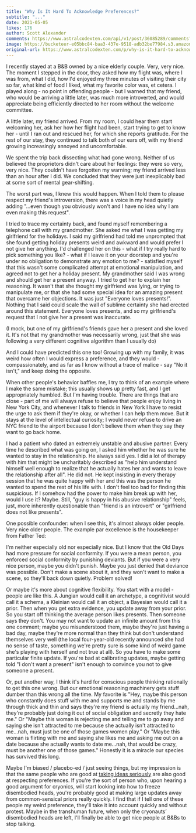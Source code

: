 ```yaml
---
title: "Why Is It Hard To Acknowledge Preferences?"
subtitle: "..."
date: 2021-05-05
likes: 176
author: Scott Alexander
comments: https://www.astralcodexten.com/api/v1/post/36085289/comments?&all_comments=true
image: https://bucketeer-e05bbc84-baa3-437e-9518-adb32be77984.s3.amazonaws.com/public/images/5b7d0396-398c-4640-8a12-c6a7bb6ec3bc_3500x2625.jpeg
original-url: https://www.astralcodexten.com/p/why-is-it-hard-to-acknowledge-preferences
---
```

I recently stayed at a B&B owned by a nice elderly couple. Very, very nice. The moment I stepped in the door, they asked how my flight was, where I was from, what I did, how I'd enjoyed my three minutes of visiting their city so far, what kind of food I liked, what my favorite color was, et cetera. I played along - no point in offending people - but I warned that my friend, who would be arriving a little later, was much more introverted, and would appreciate being efficiently directed to her room without the welcome committee.

A little later, my friend arrived. From my room, I could hear them start welcoming her, ask her how her flight had been, start trying to get to know her - until I ran out and rescued her, for which she reports gratitude. For the rest of our stay, they continued to talk both of our ears off, with my friend growing increasingly annoyed and uncomfortable.

We spent the trip back dissecting what had gone wrong. Neither of us believed the proprietors didn't care about her feelings: they were so very, very nice. They couldn't have forgotten my warning; my friend arrived less than an hour after I did. We concluded that they were just inexplicably bad at some sort of mental gear-shifting.

The worst part was, I knew this would happen. When I told them to please respect my friend's introversion, there was a voice in my head quietly adding "...even though you obviously won't and I have no idea why I am even making this request". 

I tried to trace my certainty back, and found myself remembering a telephone call with my grandmother. She asked me what I was getting my girlfriend for the holidays. I said my girlfriend had told me unprompted that she found getting holiday presents weird and awkward and would prefer I not give her anything. I'd challenged her on this - what if I try really hard to pick something you like? - what if I leave it on your doorstep and you're under no obligation to demonstrate any emotion to me? - satisfied myself that this wasn't some complicated attempt at emotional manipulation, and agreed not to get her a holiday present. My grandmother said I was wrong and should get her a present anyway. I tried to get her to explain her reasoning. It wasn't that she thought my girlfriend was lying, or trying to manipulate me, or that she had some special idea for an amazing present that overcame her objections. It was just "Everyone loves presents!". Nothing that I said could scale the wall of sublime certainty she had erected around this statement. Everyone loves presents, and so my girlfriend's request that I not give her a present was inaccurate.

(I mock, but one of my girlfriend's friends gave her a present and she loved it. It's not that my grandmother was necessarily wrong, just that she was following a very different cognitive algorithm than I usually do)

And I could have predicted this one too! Growing up with my family, it was weird how often I would express a preference, and they would - compassionately, and as far as I know without a trace of malice - say "No it isn't," and keep doing the opposite.

When other people's behavior baffles me, I try to think of an example where I make the same mistake; this usually shows up pretty fast, and I get appropriately humbled. But I'm having trouble. There are things that are close - part of me will always refuse to believe that people enjoy living in New York City, and whenever I talk to friends in New York I have to resist the urge to ask them if they're okay, or whether I can help them move. But it stays at the level of intellectual curiosity; I would never refuse to drive an NYC friend to the airport because I don't believe them when they say they want to go back home.

I had a patient who dated an extremely unstable and abusive partner. Every time he described what was going on, I asked him whether he was sure he wanted to stay in the relationship. He always said yes. I did a lot of therapy with him that might be uncharitably described as "help him understand himself well enough to realize that he actually hates her and wants to leave the relationship after all". He did not. He kept insisting in every therapy session that he was quite happy with her and this was the person he wanted to spend the rest of his life with. I don't feel too bad for finding this suspicious. If I somehow had the power to make him break up with her, would I use it? Maybe. Still, "guy is happy in his abusive relationship" feels, just, more inherently questionable than "friend is an introvert" or "girlfriend does not like presents".

One possible confounder: when I see this, it's almost always older people. Very nice older people. The example par excellence is the housekeeper from Father Ted:

I'm neither especially old nor especially nice. But I know that the Old Days had more pressure for social conformity. If you were a mean person, you enforced social conformity by punishing deviants. But if you were a very nice person, maybe you didn't punish. Maybe you just denied that deviance was possible. Don't make a scene about it, and they won't want to make a scene, so they'll back down quietly. Problem solved! 

Or maybe it's more about cognitive flexibility. You start with a model - people are like this. A Jungian would call it an archetype, a cognitivist would call it a schema, a Kleinian would call it an object, a Bayesian would call it a prior. Then when you get extra evidence, you update away from your prior. So you start off thinking the average person likes presents. Then someone says they don't. You may not want to update an infinite amount from this one comment; maybe you misunderstood them, maybe they're just having a bad day, maybe they're more normal than they think but don't understand themselves very well (the local four-year-old recently announced she had no sense of taste, something we're pretty sure is some kind of weird game she's playing with herself and not true at all). So you have to make some particular finite update. If you're bad at calibrating updates, maybe getting told "I don't want a present" isn't enough to convince you not to give someone a present.

Or, put another way, I think it's hard for conscious people thinking rationally to get this one wrong. But our emotional reasoning machinery gets stuff dumber than this wrong all the time. My favorite is "Hey, maybe this person who constantly does stuff with me and supports me and stands by me through thick and thin and says they're my friend is actually my friend...nah, they're probably just doing it out of social obligation and secretly they hate me." Or "Maybe this woman is rejecting me and telling me to go away and saying she isn't attracted to me because she actually isn't attracted to me...nah, must just be one of those games women play." Or "Maybe this woman is flirting with me and saying she likes me and asking me out on a date because she actually wants to date me...nah, that would be crazy, must be another one of those games." Honestly it is a miracle our species has survived this long.

Maybe I'm biased / placebo-ed / just seeing things, but my impression is that the same people who are good at [taking ideas seriously](https://www.lesswrong.com/posts/Q8jyAdRYbieK8PtfT/taking-ideas-seriously) are also good at respecting preferences. If you're the sort of person who, upon hearing a good argument for cryonics, will start looking into how to freeze disembodied heads, you're probably good at making large updates away from common-sensical priors really quickly. I find that if I tell one of these people my weird preference, they'll take it into account quickly and without protest. Maybe in the transhuman future, when only the cryonauts’ disembodied heads are left, I'll finally be able to get nice people at B&Bs to stop talking.
